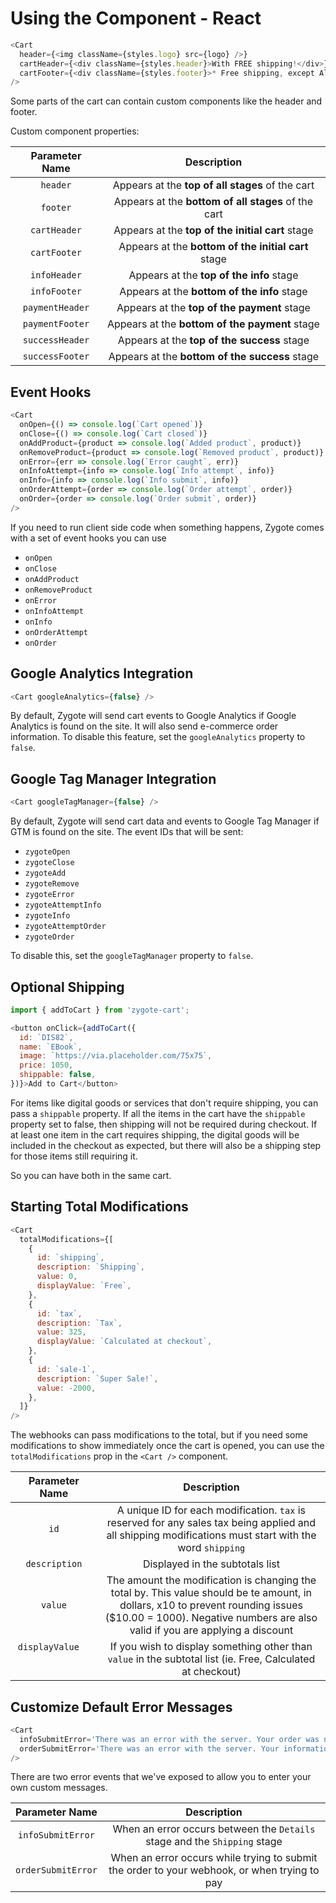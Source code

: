 # Using the Component - React

```javascript
<Cart
  header={<img className={styles.logo} src={logo} />}
  cartHeader={<div className={styles.header}>With FREE shipping!</div>}
  cartFooter={<div className={styles.footer}>* Free shipping, except Alaska and Hawaii</div>}
/>
```

Some parts of the cart can contain custom components like the header and footer.

Custom component properties:

| Parameter Name | Description |
|:---------:|:--------:|
| `header` | Appears at the **top of all stages** of the cart |
| `footer` | Appears at the **bottom of all stages** of the cart |
| `cartHeader` | Appears at the **top of the initial cart** stage |
| `cartFooter` | Appears at the **bottom of the initial cart** stage |
| `infoHeader` | Appears at the **top of the info** stage |
| `infoFooter` | Appears at the **bottom of the info** stage |
| `paymentHeader` | Appears at the **top of the payment** stage |
| `paymentFooter` | Appears at the **bottom of the payment** stage |
| `successHeader` | Appears at the **top of the success** stage |
| `successFooter` | Appears at the **bottom of the success** stage |

## Event Hooks

```javascript
<Cart
  onOpen={() => console.log(`Cart opened`)}
  onClose={() => console.log(`Cart closed`)}
  onAddProduct={product => console.log(`Added product`, product)}
  onRemoveProduct={product => console.log(`Removed product`, product)}
  onError={err => console.log(`Error caught`, err)}
  onInfoAttempt={info => console.log(`Info attempt`, info)}
  onInfo={info => console.log(`Info submit`, info)}
  onOrderAttempt={order => console.log(`Order attempt`, order)}
  onOrder={order => console.log(`Order submit`, order)}
/>
```

If you need to run client side code when something happens, Zygote comes with a set of event hooks you can use

- `onOpen`
- `onClose`
- `onAddProduct`
- `onRemoveProduct`
- `onError`
- `onInfoAttempt`
- `onInfo`
- `onOrderAttempt`
- `onOrder`

## Google Analytics Integration

```javascript
<Cart googleAnalytics={false} />
```

By default, Zygote will send cart events to Google Analytics if Google Analytics is found on the site. It will also send e-commerce order information. To disable this feature, set the `googleAnalytics` property to `false`.

## Google Tag Manager Integration

```javascript
<Cart googleTagManager={false} />
```

By default, Zygote will send cart data and events to Google Tag Manager if GTM is found on the site. The event IDs that will be sent:

- `zygoteOpen`
- `zygoteClose`
- `zygoteAdd`
- `zygoteRemove`
- `zygoteError`
- `zygoteAttemptInfo`
- `zygoteInfo`
- `zygoteAttemptOrder`
- `zygoteOrder`

To disable this, set the `googleTagManager` property to `false`.

## Optional Shipping

```javascript
import { addToCart } from 'zygote-cart';

<button onClick={addToCart({
  id: `DIS82`,
  name: `EBook`,
  image: `https://via.placeholder.com/75x75`,
  price: 1050,
  shippable: false,
})}>Add to Cart</button>
```

For items like digital goods or services that don't require shipping, you can pass a `shippable` property. If all the items in the cart have the `shippable` property set to false, then shipping will not be required during checkout. If at least one item in the cart requires shipping, the digital goods will be included in the checkout as expected, but there will also be a shipping step for those items still requiring it.

So you can have both in the same cart.

## Starting Total Modifications

```javascript
<Cart
  totalModifications={[
    {
      id: `shipping`,
      description: `Shipping`,
      value: 0,
      displayValue: `Free`,
    },
    {
      id: `tax`,
      description: `Tax`,
      value: 325,
      displayValue: `Calculated at checkout`,
    },
    {
      id: `sale-1`,
      description: `Super Sale!`,
      value: -2000,
    },
  ]}
/>
```

The webhooks can pass modifications to the total, but if you need some modifications to show immediately once the cart is opened, you can use the `totalModifications` prop in the `<Cart />` component.

| Parameter Name | Description |
|:--------------:|:--------:|
| `id`           | A unique ID for each modification. `tax` is reserved for any sales tax being applied and all shipping modifications must start with the word `shipping` |
| `description`  | Displayed in the subtotals list |
| `value`        | The amount the modification is changing the total by. This value should be te amount, in dollars, x10 to prevent rounding issues ($10.00 = 1000). Negative numbers are also valid if you are applying a discount |
| `displayValue` &nbsp; &nbsp; &nbsp; &nbsp; &nbsp; &nbsp;&nbsp; &nbsp; &nbsp; &nbsp; &nbsp; &nbsp;&nbsp; &nbsp; &nbsp; &nbsp; &nbsp; &nbsp;| If you wish to display something other than `value` in the subtotal list (ie. Free, Calculated at checkout) |


## Customize Default Error Messages

```javascript
<Cart
  infoSubmitError='There was an error with the server. Your order was not placed. Please try again later.'
  orderSubmitError='There was an error with the server. Your information was not placed. Please try again later.'
/>
```

There are two error events that we've exposed to allow you to enter your own custom messages.

| Parameter Name | Description |
|:---------:|:--------:|
| `infoSubmitError` | When an error occurs between the `Details` stage and the `Shipping` stage |
| `orderSubmitError` | When an error occurs while trying to submit the order to your webhook, or when trying to pay |
